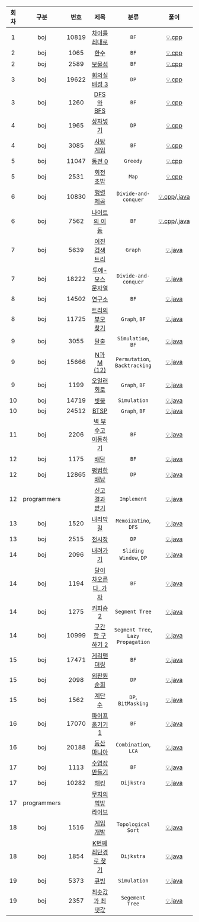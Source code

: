 | 회차 | 구분 | 번호 | 제목 | 분류 | 풀이 |
|:---:|:---:|:---:|:---:|:---:|:---:|
| 1 | boj | 10819 | [차이를 최대로](https://www.acmicpc.net/problem/10819) | `BF` | [💡.cpp](https://github.com/SSAFY-SEOUL/KimJeKwan/blob/master/boj/boj_10819.cpp) |
| 2 | boj | 1065 | [한수](https://www.acmicpc.net/problem/1065) | `BF` | [💡.cpp](https://github.com/SSAFY-SEOUL/KimJeKwan/blob/master/boj/boj_1065.cpp) |
| 2 | boj | 2589 | [보물섬](https://www.acmicpc.net/problem/2589) | `BF` | [💡.cpp](https://github.com/SSAFY-SEOUL/KimJeKwan/blob/master/boj/boj_2589.cpp) |
| 3 | boj | 19622 | [회의실 배정 3](https://www.acmicpc.net/problem/19622) | `DP` | [💡.cpp](https://github.com/SSAFY-SEOUL/KimJeKwan/blob/master/boj/boj_19622.cpp) |
| 3 | boj | 1260 | [DFS와 BFS](https://www.acmicpc.net/problem/1260) | `BF` | [💡.cpp](https://github.com/SSAFY-SEOUL/KimJeKwan/blob/master/boj/boj_1260.cpp) |
| 4 | boj | 1965 | [상자넣기](https://www.acmicpc.net/problem/1965) | `DP` | [💡.cpp](https://github.com/SSAFY-SEOUL/KimJeKwan/blob/master/boj/boj_1965.cpp) |
| 4 | boj | 3085 | [사탕 게임](https://www.acmicpc.net/problem/3085) | `BF` | [💡.cpp](https://github.com/SSAFY-SEOUL/KimJeKwan/blob/master/boj/boj_3085.cpp) |
| 5 | boj | 11047 | [동전 0](https://www.acmicpc.net/problem/11047) | `Greedy` | [💡.cpp](https://github.com/SSAFY-SEOUL/KimJeKwan/blob/master/boj/boj_11047.cpp) |
| 5 | boj | 2531 | [회전 초밥](https://www.acmicpc.net/problem/2531) | `Map` | [💡.cpp](https://github.com/SSAFY-SEOUL/KimJeKwan/blob/master/boj/boj_2531.cpp) |
| 6 | boj | 10830 | [행렬 제곱](https://www.acmicpc.net/problem/10830) | `Divide-and-conquer` | [💡.cpp](https://github.com/SSAFY-SEOUL/KimJeKwan/blob/master/boj/boj_10830.cpp)/[.java](https://github.com/SSAFY-SEOUL/KimJeKwan/blob/master/boj/boj_10830.java) |
| 6 | boj | 7562 | [나이트의 이동](https://www.acmicpc.net/problem/7562) | `BF` | [💡.cpp](https://github.com/SSAFY-SEOUL/KimJeKwan/blob/master/boj/boj_7562.cpp)/[.java](https://github.com/SSAFY-SEOUL/KimJeKwan/blob/master/boj/boj_7562.java) |
| 7 | boj | 5639 | [이진 검색 트리](https://www.acmicpc.net/problem/5639) | `Graph` | [💡.java](https://github.com/SSAFY-SEOUL/KimJeKwan/blob/master/boj/boj_5639.java) |
| 7 | boj | 18222 | [투에-모스 문자열](https://www.acmicpc.net/problem/18222) | `Divide-and-conquer` | [💡.java](https://github.com/SSAFY-SEOUL/KimJeKwan/blob/master/boj/boj_18222.java) |
| 8 | boj | 14502 | [연구소](https://www.acmicpc.net/problem/14502) | `BF` | [💡.java](https://github.com/SSAFY-SEOUL/KimJeKwan/blob/master/boj/boj_14502.java) |
| 8 | boj | 11725 | [트리의 부모 찾기](https://www.acmicpc.net/problem/11725) | `Graph`, `BF` | [💡.java](https://github.com/SSAFY-SEOUL/KimJeKwan/blob/master/boj/boj_11725.java) |
| 9 | boj | 3055 | [탈출](https://www.acmicpc.net/problem/3055) | `Simulation`, `BF` | [💡.java](https://github.com/SSAFY-SEOUL/KimJeKwan/blob/master/boj/boj_3055.java) |
| 9 | boj | 15666 | [N과 M (12)](https://www.acmicpc.net/problem/15666) | `Permutation`, `Backtracking` | [💡.java](https://github.com/SSAFY-SEOUL/KimJeKwan/blob/master/boj/boj_15666.java) |
| 9 | boj | 1199 | [오일러 회로](https://www.acmicpc.net/problem/1199) | `Graph`, `BF` | [💡.java](https://github.com/SSAFY-SEOUL/KimJeKwan/blob/master/boj/boj_1199.java) |
| 10 | boj | 14719 | [빗물](https://www.acmicpc.net/problem/14719) | `Simulation` | [💡.java](https://github.com/SSAFY-SEOUL/KimJeKwan/blob/master/boj/boj_14719.java) |
| 10 | boj | 24512 | [BTSP](https://www.acmicpc.net/problem/24512) | `Graph`, `BF` | [💡.java](https://github.com/SSAFY-SEOUL/KimJeKwan/blob/master/boj/boj_24512.java) |
| 11 | boj | 2206 | [벽 부수고 이동하기](https://www.acmicpc.net/problem/2206) | `BF` | [💡.java](https://github.com/SSAFY-SEOUL/KimJeKwan/blob/master/boj/boj_2206.java) |
| 12 | boj | 1175 | [배달](https://www.acmicpc.net/problem/1175) | `BF` | [💡.java](https://github.com/SSAFY-SEOUL/KimJeKwan/blob/master/boj/boj_1175.java) |
| 12 | boj | 12865 | [평범한 배낭](https://www.acmicpc.net/problem/12865) | `DP` | [💡.java](https://github.com/SSAFY-SEOUL/KimJeKwan/blob/master/boj/boj_12865.java) |
| 12 | programmers | | [신고 결과 받기](https://programmers.co.kr/learn/courses/30/lessons/92334) | `Implement` | [💡.java](https://github.com/SSAFY-SEOUL/KimJeKwan/blob/master/programmers/programmers_신고결과받기.java) |
| 13 | boj | 1520 | [내리막 길](https://www.acmicpc.net/problem/1520) | `Memoizatino`, `DFS` | [💡.java](https://github.com/SSAFY-SEOUL/KimJeKwan/blob/master/boj/boj_1520.java) |
| 13 | boj | 2515 | [전시장](https://www.acmicpc.net/problem/2515) | `DP` | [💡.java](https://github.com/SSAFY-SEOUL/KimJeKwan/blob/master/boj/boj_2515.java) |
| 14 | boj | 2096 | [내려가기](https://www.acmicpc.net/problem/2096) | `Sliding Window`, `DP` | [💡.java](https://github.com/SSAFY-SEOUL/KimJeKwan/blob/master/boj/boj_2096.java) |
| 14 | boj | 1194 | [달이 차오른다, 가자](https://www.acmicpc.net/problem/1194) | `BF` | [💡.java](https://github.com/SSAFY-SEOUL/KimJeKwan/blob/master/boj/boj_1194.java) |
| 14 | boj | 1275 | [커피숍2](https://www.acmicpc.net/problem/1275) | `Segment Tree` | [💡.java](https://github.com/SSAFY-SEOUL/KimJeKwan/blob/master/boj/boj_1275.java) |
| 14 | boj | 10999 | [구간 합 구하기 2](https://www.acmicpc.net/problem/10999) | `Segment Tree`, `Lazy Propagation` | [💡.java](https://github.com/SSAFY-SEOUL/KimJeKwan/blob/master/boj/boj_10999.java) |
| 15 | boj | 17471 | [게리맨더링](https://www.acmicpc.net/problem/17471) | `BF` | [💡.java](https://github.com/SSAFY-SEOUL/KimJeKwan/blob/master/boj/boj_17471.java) |
| 15 | boj | 2098 | [외판원 순회](https://www.acmicpc.net/problem/2098) | `DP` | [💡.java](https://github.com/SSAFY-SEOUL/KimJeKwan/blob/master/boj/boj_2098.java) |
| 15 | boj | 1562 | [계단 수](https://www.acmicpc.net/problem/1562) | `DP`, `BitMasking` | [💡.java](https://github.com/SSAFY-SEOUL/KimJeKwan/blob/master/boj/boj_1562.java) |
| 16 | boj | 17070 | [파이프 옮기기 1](https://www.acmicpc.net/problem/17070) | `BF` | [💡.java](https://github.com/SSAFY-SEOUL/KimJeKwan/blob/master/boj/boj_17070.java) |
| 16 | boj | 20188 | [등산 마니아](https://www.acmicpc.net/problem/20188) | `Combination`, `LCA` | [💡.java](https://github.com/SSAFY-SEOUL/KimJeKwan/blob/master/boj/boj_20188.java) |
| 17 | boj | 1113 | [수영장 만들기](https://www.acmicpc.net/problem/1113) | `BF` | [💡.java](https://github.com/SSAFY-SEOUL/KimJeKwan/blob/master/boj/boj_1113.java) |
| 17 | boj | 10282 | [해킹](https://www.acmicpc.net/problem/10282) | `Dijkstra` | [💡.java](https://github.com/SSAFY-SEOUL/KimJeKwan/blob/master/boj/boj_10282.java) |
| 17 | programmers | | [무지의 먹방 라이브](https://programmers.co.kr/learn/courses/30/lessons/42891) | ` ` | |
| 18 | boj | 1516 | [게임 개발](https://www.acmicpc.net/problem/1516) | `Topological Sort` | [💡.java](https://github.com/SSAFY-SEOUL/KimJeKwan/blob/master/boj/boj_1516.java) |
| 18 | boj | 1854 | [K번째 최단경로 찾기](https://www.acmicpc.net/problem/1854) | `Dijkstra` | [💡.java](https://github.com/SSAFY-SEOUL/KimJeKwan/blob/master/boj/boj_1854.java) |
| 19 | boj | 5373 | [큐빙](https://www.acmicpc.net/problem/5373) | `Simulation` | [💡.java](https://github.com/SSAFY-SEOUL/KimJeKwan/blob/master/boj/boj_5373.java) |
| 19 | boj | 2357 | [최솟값과 최댓값](https://www.acmicpc.net/problem/2357) | `Segement Tree` | [💡.java](https://github.com/SSAFY-SEOUL/KimJeKwan/blob/master/boj/boj_2357.java) |
